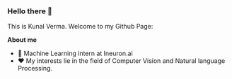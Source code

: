 ### Hello there 👋

<!--
**kunal24bit/kunal24bit** is a ✨ _special_ ✨ repository because its `README.md` (this file) appears on your GitHub profile.**
-->
This is Kunal Verma. Welcome to my Github Page:

**About me**

- 💼 Machine Learning intern at Ineuron.ai
- ❤️ My interests lie in the field of Computer Vision and Natural language Processing. 
